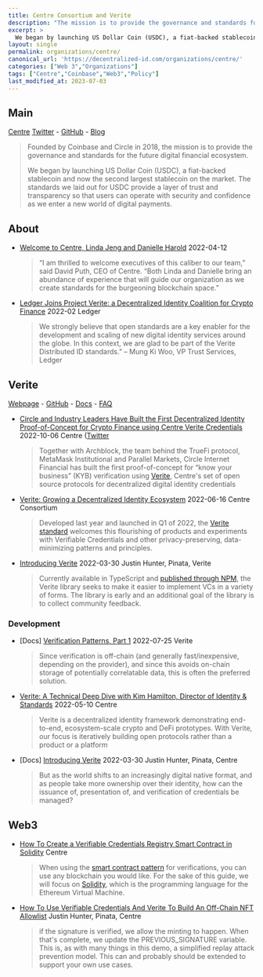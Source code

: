 ```yaml
---
title: Centre Consortium and Verite 
description: "The mission is to provide the governance and standards for the future digital financial ecosystem."
excerpt: >
  We began by launching US Dollar Coin (USDC), a fiat-backed stablecoin and now the second largest stablecoin on the market. The standards we laid out for USDC provide a layer of trust and transparency so that users can operate with security and confidence as we enter a new world of digital payments.
layout: single
permalink: organizations/centre/
canonical_url: 'https://decentralized-id.com/organizations/centre/'
categories: ["Web 3","Organizations"]
tags: ["Centre","Coinbase","Web3","Policy"]
last_modified_at: 2023-07-03
---
```


## Main

[Centre](https://www.centre.io/) [Twitter](https://twitter.com/centre_io) - [GitHub](https://github.com/centrehq/) - [Blog](https://www.centre.io/blog)

> Founded by Coinbase and Circle in 2018, the mission is to provide the governance and standards for the future digital financial ecosystem.
> 
> We began by launching US Dollar Coin (USDC), a fiat-backed stablecoin and now the second largest stablecoin on the market. The standards we laid out for USDC provide a layer of trust and transparency so that users can operate with security and confidence as we enter a new world of digital payments.

## About
* [Welcome to Centre, Linda Jeng and Danielle Harold](https://www.centre.io/blog/welcome-to-centre-linda-jeng-and-danielle-harold) 2022-04-12
  > “I am thrilled to welcome executives of this caliber to our team,” said David Puth, CEO of Centre. “Both Linda and Danielle bring an abundance of experience that will guide our organization as we create standards for the burgeoning blockchain space.”
* [Ledger Joins Project Verite: a Decentralized Identity Coalition for Crypto Finance](https://www.ledger.com/ledger-joins-project-verite-a-decentralized-identity-coalition-for-crypto-finance) 2022-02 Ledger
  > We strongly believe that open standards are a key enabler for the development and scaling of new digital identity services around the globe. In this context, we are glad to be part of the Verite Distributed ID standards.” – Mung Ki Woo, VP Trust Services, Ledger

## Verite
[Webpage](https://www.centre.io/verite) - [GitHub](https://github.com/centrehq/verite) - [Docs](https://docs.centre.io/verite) - [FAQ](https://docs.centre.io/verite)

* [Circle and Industry Leaders Have Built the First Decentralized Identity Proof-of-Concept for Crypto Finance using Centre Verite Credentials](https://www.centre.io/blog/circle-and-industry-leaders-have-built-the-first-decentralized-identity-proof-of-concept-for-crypto-finance-using-centre-verite-credentials) 2022-10-06 Centre ([Twitter](https://twitter.com/circlepay/status/1575979855681753088)
  > Together with Archblock, the team behind the TrueFi protocol, MetaMask Institutional and Parallel Markets, Circle Internet Financial has built the first proof-of-concept for “know your business” (KYB) verification using [Verite](https://www.centre.io/verite/faq), Centre's set of open source protocols for decentralized digital identity credentials
* [Verite: Growing a Decentralized Identity Ecosystem](https://www.centre.io/blog/verite-growing-a-decentralized-identity-ecosystem) 2022-06-16 Centre Consortium
  > Developed last year and launched in Q1 of 2022, the [Verite standard](https://verite.id/verite) welcomes this flourishing of products and experiments with Verifiable Credentials and other privacy-preserving, data-minimizing patterns and principles.
* [Introducing Verite](https://verite.id/blog/introducing-verite) 2022-03-30 Justin Hunter, Pinata, Verite
  > Currently available in TypeScript and [published through NPM](https://www.npmjs.com/package/verite), the Verite library seeks to make it easier to implement VCs in a variety of forms. The library is early and an additional goal of the library is to collect community feedback.

### Development
* [Docs] [Verification Patterns, Part 1](https://docs.centre.io/blog/verification-patterns-1) 2022-07-25 Verite
  > Since verification is off-chain (and generally fast/inexpensive, depending on the provider), and since this avoids on-chain storage of potentially correlatable data, this is often the preferred solution.
* [Verite: A Technical Deep Dive with Kim Hamilton, Director of Identity & Standards](https://www.centre.io/blog/verite-a-technical-deep-dive-with-kim-hamilton-director-of-identity-standards) 2022-05-10 Centre
  > Verite is a decentralized identity framework demonstrating end-to-end, ecosystem-scale crypto and DeFi prototypes. With Verite, our focus is iteratively building open protocols rather than a product or a platform
* [Docs] [Introducing Verite](https://docs.centre.io/blog/introducing-verite) 2022-03-30 Justin Hunter, Pinata, Centre
  > But as the world shifts to an increasingly digital native format, and as people take more ownership over their identity, how can the issuance of, presentation of, and verification of credentials be managed?  

## Web3
* [How To Create a Verifiable Credentials Registry Smart Contract in Solidity](https://docs.centre.io/blog/build-a-smart-contract-registry-solidity) Centre
  > When using the [smart contract pattern](https://docs.centre.io/verite/patterns/smart-contract-verite) for verifications, you can use any blockchain you would like. For the sake of this guide, we will focus on [Solidity](https://docs.soliditylang.org/en/v0.8.11/), which is the programming language for the Ethereum Virtual Machine.
* [How To Use Verifiable Credentials And Verite To Build An Off-Chain NFT Allowlist](https://docs.centre.io/blog/NFT-allowlists-with-verifiable-credentials-and-verite) Justin Hunter, Pinata, Centre
  > if the signature is verified, we allow the minting to happen. When that's complete, we update the PREVIOUS_SIGNATURE variable. This is, as with many things in this demo, a simplified replay attack prevention model. This can and probably should be extended to support your own use cases.

